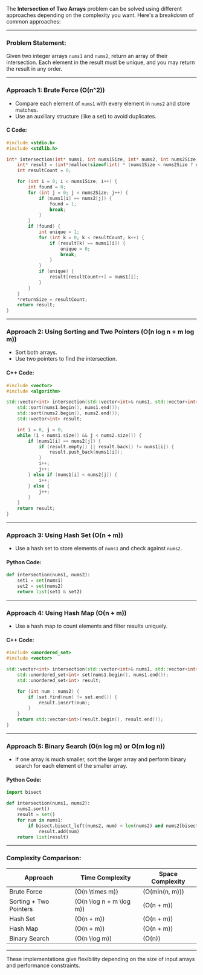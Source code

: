 The **Intersection of Two Arrays** problem can be solved using different approaches depending on the complexity you want. Here's a breakdown of common approaches:

---

### Problem Statement:
Given two integer arrays `nums1` and `nums2`, return an array of their intersection. Each element in the result must be unique, and you may return the result in any order.

---

### **Approach 1: Brute Force (O(n^2))**
- Compare each element of `nums1` with every element in `nums2` and store matches.
- Use an auxiliary structure (like a set) to avoid duplicates.

#### **C Code**:
```c
#include <stdio.h>
#include <stdlib.h>

int* intersection(int* nums1, int nums1Size, int* nums2, int nums2Size, int* returnSize) {
    int* result = (int*)malloc(sizeof(int) * (nums1Size < nums2Size ? nums1Size : nums2Size));
    int resultCount = 0;

    for (int i = 0; i < nums1Size; i++) {
        int found = 0;
        for (int j = 0; j < nums2Size; j++) {
            if (nums1[i] == nums2[j]) {
                found = 1;
                break;
            }
        }
        if (found) {
            int unique = 1;
            for (int k = 0; k < resultCount; k++) {
                if (result[k] == nums1[i]) {
                    unique = 0;
                    break;
                }
            }
            if (unique) {
                result[resultCount++] = nums1[i];
            }
        }
    }
    *returnSize = resultCount;
    return result;
}
```

---

### **Approach 2: Using Sorting and Two Pointers (O(n log n + m log m))**
- Sort both arrays.
- Use two pointers to find the intersection.

#### **C++ Code**:
```cpp
#include <vector>
#include <algorithm>

std::vector<int> intersection(std::vector<int>& nums1, std::vector<int>& nums2) {
    std::sort(nums1.begin(), nums1.end());
    std::sort(nums2.begin(), nums2.end());
    std::vector<int> result;

    int i = 0, j = 0;
    while (i < nums1.size() && j < nums2.size()) {
        if (nums1[i] == nums2[j]) {
            if (result.empty() || result.back() != nums1[i]) {
                result.push_back(nums1[i]);
            }
            i++;
            j++;
        } else if (nums1[i] < nums2[j]) {
            i++;
        } else {
            j++;
        }
    }
    return result;
}
```

---

### **Approach 3: Using Hash Set (O(n + m))**
- Use a hash set to store elements of `nums1` and check against `nums2`.

#### **Python Code**:
```python
def intersection(nums1, nums2):
    set1 = set(nums1)
    set2 = set(nums2)
    return list(set1 & set2)
```

---

### **Approach 4: Using Hash Map (O(n + m))**
- Use a hash map to count elements and filter results uniquely.

#### **C++ Code**:
```cpp
#include <unordered_set>
#include <vector>

std::vector<int> intersection(std::vector<int>& nums1, std::vector<int>& nums2) {
    std::unordered_set<int> set(nums1.begin(), nums1.end());
    std::unordered_set<int> result;

    for (int num : nums2) {
        if (set.find(num) != set.end()) {
            result.insert(num);
        }
    }
    return std::vector<int>(result.begin(), result.end());
}
```

---

### **Approach 5: Binary Search (O(n log m) or O(m log n))**
- If one array is much smaller, sort the larger array and perform binary search for each element of the smaller array.

#### **Python Code**:
```python
import bisect

def intersection(nums1, nums2):
    nums2.sort()
    result = set()
    for num in nums1:
        if bisect.bisect_left(nums2, num) < len(nums2) and nums2[bisect.bisect_left(nums2, num)] == num:
            result.add(num)
    return list(result)
```

---

### Complexity Comparison:
| Approach               | Time Complexity  | Space Complexity |
|-------------------------|------------------|------------------|
| Brute Force            | \(O(n \times m)\) | \(O(min(n, m))\) |
| Sorting + Two Pointers | \(O(n \log n + m \log m)\) | \(O(n + m)\) |
| Hash Set               | \(O(n + m)\)     | \(O(n + m)\)     |
| Hash Map               | \(O(n + m)\)     | \(O(n + m)\)     |
| Binary Search          | \(O(n \log m)\)  | \(O(n)\)         |

---

These implementations give flexibility depending on the size of input arrays and performance constraints.
